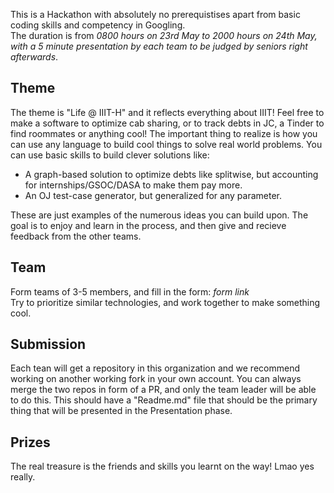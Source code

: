 This is a Hackathon with absolutely no prerequistises apart from basic coding skills and competency in Googling.<br>The duration is from _0800 hours on 23rd May to 2000 hours on 24th May, with a 5 minute presentation by each team to be judged by seniors right afterwards_.

## Theme
The theme is "Life @ IIIT-H" and it reflects everything about IIIT! Feel free to make a software to optimize cab sharing, or to track debts in JC, a Tinder to find roommates or anything cool! The important thing to realize is how you can use any language to build cool things to solve real world problems. You can use basic skills to build clever solutions like:

  - A graph-based solution to optimize debts like splitwise, but accounting for internships/GSOC/DASA to make them pay more.
  - An OJ test-case generator, but generalized for any parameter. 

These are just examples of the numerous ideas you can build upon. The goal is to enjoy and learn in the process, and then give and recieve feedback from the other teams.
  
## Team
Form teams of 3-5 members, and fill in the form: _form link_<br>
Try to prioritize similar technologies, and work together to make something cool.

## Submission
Each tean will get a repository in this organization and we recommend working on another working fork in your own account. You can always merge the two repos in form of a PR, and only the team leader will be able to do this. This should have a "Readme.md" file that should be the primary thing that will be presented in the Presentation phase.

## Prizes
The real treasure is the friends and skills you learnt on the way! Lmao yes really.

